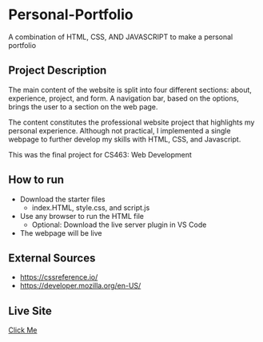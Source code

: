 # Personal-Portfolio
A combination of HTML, CSS, AND JAVASCRIPT to make a personal portfolio 
## Project Description 
 The main content of the website is split into four different sections: about, experience, project, and form. A navigation bar, based on the options, brings the user to a section on the web page. 

The content constitutes the professional website project that highlights my personal experience. Although not practical, I implemented a single webpage to further develop my skills with HTML, CSS, and Javascript. 

This was the final project for CS463: Web Development 
## How to run
- Download the starter files 
  - index.HTML, style.css, and script.js
- Use any browser to run the HTML file
  - Optional: Download the live server plugin in VS Code 
- The webpage will be live 
## External Sources 
- https://cssreference.io/
- https://developer.mozilla.org/en-US/
## Live Site 
[Click Me](https://phatcash.github.io/Personal-Portfolio/)
